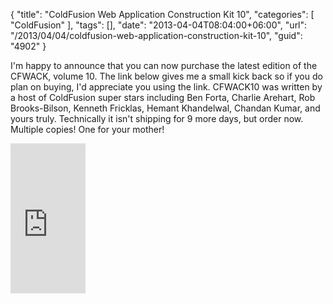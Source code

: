{
	"title": "ColdFusion Web Application Construction Kit 10",
	"categories": [
		"ColdFusion"
	],
	"tags": [],
	"date": "2013-04-04T08:04:00+06:00",
	"url": "/2013/04/04/coldfusion-web-application-construction-kit-10",
	"guid": "4902"
}

I'm happy to announce that you can now purchase the latest edition of the CFWACK, volume 10. The link below gives me a small kick back so if you do plan on buying, I'd appreciate you using the link. CFWACK10 was written by a host of ColdFusion super stars including Ben Forta, Charlie Arehart, Rob Brooks-Bilson, Kenneth Fricklas, Hemant Khandelwal, Chandan Kumar, and yours truly. Technically it isn't shipping for 9 more days, but order now. Multiple copies! One for your mother!

<iframe src="http://rcm-na.amazon-adsystem.com/e/cm?t=raymondcamden-20&o=1&p=8&l=as1&asins=0321890965&nou=1&ref=qf_sp_asin_til&fc1=000000&IS2=1&lt1=_top&m=amazon&lc1=0000FF&bc1=000000&bg1=FFFFFF&f=ifr" style="width:120px;height:240px;" scrolling="no" marginwidth="0" marginheight="0" frameborder="0"></iframe>